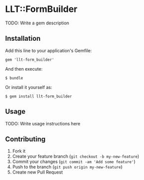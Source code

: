 # LLT::FormBuilder

TODO: Write a gem description

## Installation

Add this line to your application's Gemfile:

    gem 'llt-form_builder'

And then execute:

    $ bundle

Or install it yourself as:

    $ gem install llt-form_builder

## Usage

TODO: Write usage instructions here

## Contributing

1. Fork it
2. Create your feature branch (`git checkout -b my-new-feature`)
3. Commit your changes (`git commit -am 'Add some feature'`)
4. Push to the branch (`git push origin my-new-feature`)
5. Create new Pull Request
